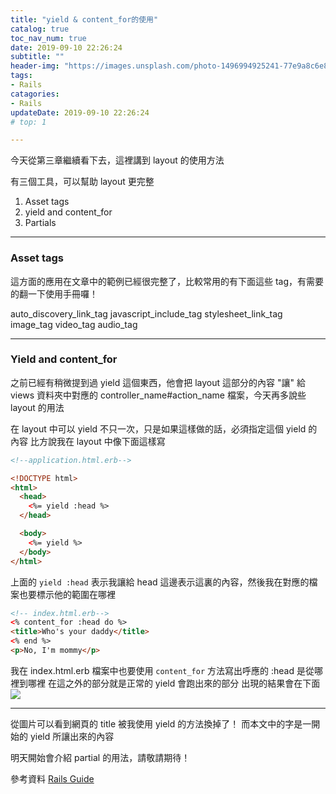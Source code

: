 ```yaml
---
title: "yield & content_for的使用"
catalog: true
toc_nav_num: true
date: 2019-09-10 22:26:24
subtitle: ""
header-img: "https://images.unsplash.com/photo-1496994925241-77e9a8c6e858?ixlib=rb-1.2.1&ixid=eyJhcHBfaWQiOjEyMDd9&auto=format&fit=crop&w=2091&q=80"
tags:
- Rails
catagories:
- Rails
updateDate: 2019-09-10 22:26:24
# top: 1

---
```


今天從第三章繼續看下去，這裡講到 layout 的使用方法

有三個工具，可以幫助 layout 更完整
1. Asset tags
2. yield and content_for
3. Partials

***
### Asset tags
這方面的應用在文章中的範例已經很完整了，比較常用的有下面這些 tag，有需要的翻一下使用手冊囉！

auto_discovery_link_tag
javascript_include_tag
stylesheet_link_tag
image_tag
video_tag
audio_tag
***
### Yield and content_for
之前已經有稍微提到過 yield 這個東西，他會把 layout 這部分的內容 "讓" 給 views 資料夾中對應的 controller_name#action_name 檔案，今天再多說些 layout 的用法

在 layout 中可以 yield 不只一次，只是如果這樣做的話，必須指定這個 yield 的內容
比方說我在 layout 中像下面這樣寫
```html
<!--application.html.erb-->

<!DOCTYPE html>
<html>
  <head>
    <%= yield :head %>
  </head>

  <body>
    <%= yield %>
  </body>
</html>
```
上面的 `yield :head` 表示我讓給 head 這邊表示這裏的內容，然後我在對應的檔案也要標示他的範圍在哪裡

```html
<!-- index.html.erb-->
<% content_for :head do %>
<title>Who's your daddy</title>
<% end %>
<p>No, I'm mommy</p>
```
我在 index.html.erb 檔案中也要使用 `content_for` 方法寫出呼應的 :head 是從哪裡到哪裡
在這之外的部分就是正常的 yield 會跑出來的部分
出現的結果會在下面
![](https://i.imgur.com/yG7pyjg.png)
***
從圖片可以看到網頁的 title 被我使用 yield 的方法換掉了！
而本文中的字是一開始的 yield 所讓出來的內容

明天開始會介紹 partial 的用法，請敬請期待！


參考資料
[Rails Guide](https://guides.rubyonrails.org/layouts_and_rendering.html)
